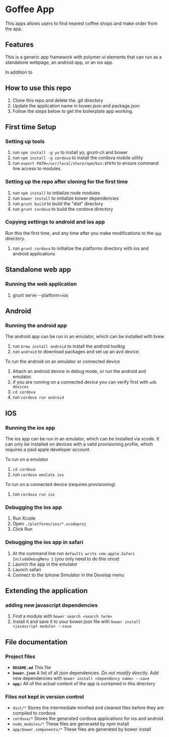 Goffee App
===================================

This apps allows users to find nearest coffee shops and make order from the app.

Features
--------

This is a generic app framework with polymer ui elements that can run as a
standalone webpage, an android app, or an ios app.


In addition to

How to use this repo
--------------------

1. Clone this repo and delete the .git directory
2. Update the application name in bower.json and package.json
3. Follow the steps below to get the boilerplate app working.

First time Setup
----------------

### Setting up tools

1. run ``npm install -g yo`` to install yo, grunt-cli and bower
2. run ``npm install -g cordova`` to install the cordova mobile utility
3. run ``export PATH=/usr/local/share/npm/bin:$PATH`` to ensure command line
access to modules.

### Setting up the repo after cloning for the first time

1. run ``npm install`` to initialize node modules
2. run ``bower install`` to initialize bower dependencies
3. run ``grunt build`` to build the "dist" directory
4. run ``grunt cordova`` to build the cordova directory

### Copying settings to android and ios app

Run this the first time, and any time after you make modifications to the ``app``
directory.

1. run ``grunt cordova`` to initialize the platforms directory with ios and
android applications

Standalone web app
------------------

### Running the web application

1. grunt serve --platform=ios

Android
-------

### Running the android app

The android app can be run in an emulator, which can be installed with brew

1. run ``brew install android`` to install the android toolkig
2. run ``android`` to download packages and set up an avd device.

To run the android on an emulator or connected device

1. Attach an android device in debug mode, or run the android avd emulator.
2. if you are running on a connected device you can verify first with ``adb devices``
3. ``cd cordova``
4. run ``cordova run android``


IOS
---

### Running the ios app

The ios app can be run in an emulator, which can be installed via xcode.  It can
only be installed on devices with a valid provisioning profile, which requires a
paid apple developer account.

To run on a emulator

1. ``cd cordova``
2. run ``cordova emulate ios``

To run on a connected device (requires provisioning)

1. run ``cordova run ios``

### Debugging the ios app

1. Run Xcode
2. Open ``./platforms/ios/*.xcodeproj``
3. Click Run

### Debugging the ios app in safari

1. At the command line run ``defaults write com.apple.Safari IncludeDebugMenu 1``
(you only need to do this once)
2. Launch the app in the emulator
3. Launch safari
4. Connect to the Iphone Simulator in the Develop menu

Extending the application
-------------------------

### adding new javascript dependencies

1. Find a module with ``bower search <search term>``
2. Install it and save it to your bower.json file with ``bower install <javascript module> --save``


File documentation
------------------
### Project files

* **``README.md``** This file
* **``bower.json``** A list of all json dependencies.  _Do not modify directly_.
Add new dependencies with ``bower install <dependency name> --save``
* **``app/``** All of the actual content of the app is contained in this directory

### Files not kept in version control

* ``dist/*`` Stores the intermediate minified and cleaned files before they are compiled to cordova
* ``cordova/*`` Stores the generated cordova applications for ios and android
* ``node_modules/*`` These files are generaetd by npm install
* ``app/bower_components/*`` These files are generated by bower install

